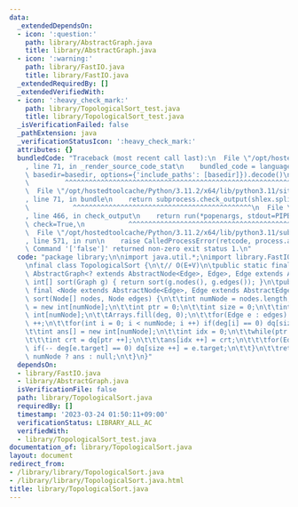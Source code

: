 ```yaml
---
data:
  _extendedDependsOn:
  - icon: ':question:'
    path: library/AbstractGraph.java
    title: library/AbstractGraph.java
  - icon: ':warning:'
    path: library/FastIO.java
    title: library/FastIO.java
  _extendedRequiredBy: []
  _extendedVerifiedWith:
  - icon: ':heavy_check_mark:'
    path: library/TopologicalSort_test.java
    title: library/TopologicalSort_test.java
  _isVerificationFailed: false
  _pathExtension: java
  _verificationStatusIcon: ':heavy_check_mark:'
  attributes: {}
  bundledCode: "Traceback (most recent call last):\n  File \"/opt/hostedtoolcache/Python/3.11.2/x64/lib/python3.11/site-packages/onlinejudge_verify/documentation/build.py\"\
    , line 71, in _render_source_code_stat\n    bundled_code = language.bundle(stat.path,\
    \ basedir=basedir, options={'include_paths': [basedir]}).decode()\n          \
    \         ^^^^^^^^^^^^^^^^^^^^^^^^^^^^^^^^^^^^^^^^^^^^^^^^^^^^^^^^^^^^^^^^^^^^^^^^^^^^^^^^^\n\
    \  File \"/opt/hostedtoolcache/Python/3.11.2/x64/lib/python3.11/site-packages/onlinejudge_verify/languages/user_defined.py\"\
    , line 71, in bundle\n    return subprocess.check_output(shlex.split(command))\n\
    \           ^^^^^^^^^^^^^^^^^^^^^^^^^^^^^^^^^^^^^^^^^^^^^\n  File \"/opt/hostedtoolcache/Python/3.11.2/x64/lib/python3.11/subprocess.py\"\
    , line 466, in check_output\n    return run(*popenargs, stdout=PIPE, timeout=timeout,\
    \ check=True,\n           ^^^^^^^^^^^^^^^^^^^^^^^^^^^^^^^^^^^^^^^^^^^^^^^^^^^^^^^^^\n\
    \  File \"/opt/hostedtoolcache/Python/3.11.2/x64/lib/python3.11/subprocess.py\"\
    , line 571, in run\n    raise CalledProcessError(retcode, process.args,\nsubprocess.CalledProcessError:\
    \ Command '['false']' returned non-zero exit status 1.\n"
  code: "package library;\n\nimport java.util.*;\nimport library.FastIO;\nimport library.AbstractGraph;\n\
    \nfinal class TopologicalSort {\n\t// O(E+V)\n\tpublic static final <Graph extends\
    \ AbstractGraph<? extends AbstractNode<Edge>, Edge>, Edge extends AbstractEdge<Edge>>\
    \ int[] sort(Graph g) { return sort(g.nodes(), g.edges()); }\n\tpublic static\
    \ final <Node extends AbstractNode<Edge>, Edge extends AbstractEdge<Edge>> int[]\
    \ sort(Node[] nodes, Node edges) {\n\t\tint numNode = nodes.length;\n\t\tint dq[]\
    \ = new int[numNode];\n\t\tint ptr = 0;\n\t\tint size = 0;\n\t\tint deg[] = new\
    \ int[numNode];\n\t\tArrays.fill(deg, 0);\n\t\tfor(Edge e : edges) deg[e.target]\
    \ ++;\n\t\tfor(int i = 0; i < numNode; i ++) if(deg[i] == 0) dq[size ++] = i;\n\
    \t\tint ans[] = new int[numNode];\n\t\tint idx = 0;\n\t\twhile(ptr != size) {\n\
    \t\t\tint crt = dq[ptr ++];\n\t\t\tans[idx ++] = crt;\n\t\t\tfor(Edge e : nodes[crt])\
    \ if(-- deg[e.target] == 0) dq[size ++] = e.target;\n\t\t}\n\t\treturn idx ==\
    \ numNode ? ans : null;\n\t}\n}"
  dependsOn:
  - library/FastIO.java
  - library/AbstractGraph.java
  isVerificationFile: false
  path: library/TopologicalSort.java
  requiredBy: []
  timestamp: '2023-03-24 01:50:11+09:00'
  verificationStatus: LIBRARY_ALL_AC
  verifiedWith:
  - library/TopologicalSort_test.java
documentation_of: library/TopologicalSort.java
layout: document
redirect_from:
- /library/library/TopologicalSort.java
- /library/library/TopologicalSort.java.html
title: library/TopologicalSort.java
---
```

